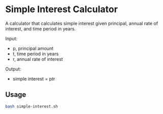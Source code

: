# Simple Interest Calculator

A calculator that calculates simple interest given principal, annual rate of interest, and time period in years.

Input:
   - p, principal amount
   - t, time period in years
   - r, annual rate of interest
   
Output:
   - simple interest = p*t*r

## Usage

```bash
bash simple-interest.sh
